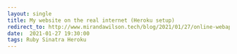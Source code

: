 ```yaml
---
layout: single
title: My website on the real internet (Heroku setup)
redirect_to: http://www.mirandawilson.tech/blog/2021/01/27/online-webapp/
date:  2021-01-27 19:30:00
tags: Ruby Sinatra Heroku
---
```


